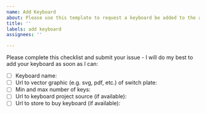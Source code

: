 ```yaml
---
name: Add Keyboard
about: Please use this template to request a keyboard be added to the app
title: ''
labels: add keyboard
assignees: ''

---
```


Please complete this checklist and submit your issue - I will do my best to add your keyboard as soon as I can:

- [ ] Keyboard name:
- [ ] Url to vector graphic (e.g. svg, pdf, etc.) of switch plate:
- [ ] Min and max number of keys:
- [ ] Url to keyboard project source (if available):
- [ ] Url to store to buy keyboard (if available):

